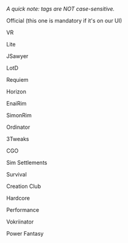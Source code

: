 *A quick note: tags are NOT case-sensitive.*

Official (this one is mandatory if it's on our UI)

VR

Lite

JSawyer

LotD

Requiem

Horizon

EnaiRim

SimonRim

Ordinator

3Tweaks

CGO

Sim Settlements

Survival

Creation Club

Hardcore

Performance

Vokriinator

Power Fantasy


